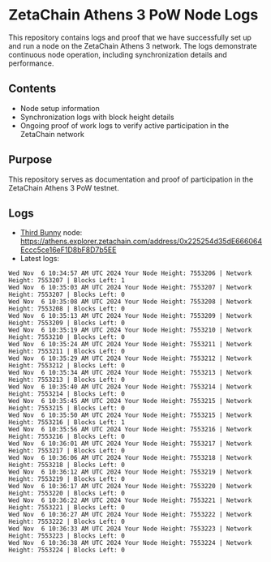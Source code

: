 # ZetaChain Athens 3 PoW Node Logs
This repository contains logs and proof that we have successfully set up and run a node on the ZetaChain Athens 3 network. The logs demonstrate continuous node operation, including synchronization details and performance.

## Contents
- Node setup information
- Synchronization logs with block height details
- Ongoing proof of work logs to verify active participation in the ZetaChain network

## Purpose
This repository serves as documentation and proof of participation in the ZetaChain Athens 3 PoW testnet.

## Logs

- [Third Bunny](https://thirdbunny.xyz/) node: https://athens.explorer.zetachain.com/address/0x225254d35dE666064Eccc5ce16eF1D8bF8D7b5EE
- Latest logs:
```
Wed Nov  6 10:34:57 AM UTC 2024 Your Node Height: 7553206 | Network Height: 7553207 | Blocks Left: 1
Wed Nov  6 10:35:03 AM UTC 2024 Your Node Height: 7553207 | Network Height: 7553207 | Blocks Left: 0
Wed Nov  6 10:35:08 AM UTC 2024 Your Node Height: 7553208 | Network Height: 7553208 | Blocks Left: 0
Wed Nov  6 10:35:13 AM UTC 2024 Your Node Height: 7553209 | Network Height: 7553209 | Blocks Left: 0
Wed Nov  6 10:35:19 AM UTC 2024 Your Node Height: 7553210 | Network Height: 7553210 | Blocks Left: 0
Wed Nov  6 10:35:24 AM UTC 2024 Your Node Height: 7553211 | Network Height: 7553211 | Blocks Left: 0
Wed Nov  6 10:35:29 AM UTC 2024 Your Node Height: 7553212 | Network Height: 7553212 | Blocks Left: 0
Wed Nov  6 10:35:34 AM UTC 2024 Your Node Height: 7553213 | Network Height: 7553213 | Blocks Left: 0
Wed Nov  6 10:35:40 AM UTC 2024 Your Node Height: 7553214 | Network Height: 7553214 | Blocks Left: 0
Wed Nov  6 10:35:45 AM UTC 2024 Your Node Height: 7553215 | Network Height: 7553215 | Blocks Left: 0
Wed Nov  6 10:35:50 AM UTC 2024 Your Node Height: 7553215 | Network Height: 7553216 | Blocks Left: 1
Wed Nov  6 10:35:56 AM UTC 2024 Your Node Height: 7553216 | Network Height: 7553216 | Blocks Left: 0
Wed Nov  6 10:36:01 AM UTC 2024 Your Node Height: 7553217 | Network Height: 7553217 | Blocks Left: 0
Wed Nov  6 10:36:06 AM UTC 2024 Your Node Height: 7553218 | Network Height: 7553218 | Blocks Left: 0
Wed Nov  6 10:36:12 AM UTC 2024 Your Node Height: 7553219 | Network Height: 7553219 | Blocks Left: 0
Wed Nov  6 10:36:17 AM UTC 2024 Your Node Height: 7553220 | Network Height: 7553220 | Blocks Left: 0
Wed Nov  6 10:36:22 AM UTC 2024 Your Node Height: 7553221 | Network Height: 7553221 | Blocks Left: 0
Wed Nov  6 10:36:27 AM UTC 2024 Your Node Height: 7553222 | Network Height: 7553222 | Blocks Left: 0
Wed Nov  6 10:36:33 AM UTC 2024 Your Node Height: 7553223 | Network Height: 7553223 | Blocks Left: 0
Wed Nov  6 10:36:38 AM UTC 2024 Your Node Height: 7553224 | Network Height: 7553224 | Blocks Left: 0
```
